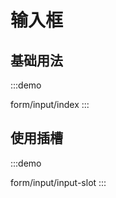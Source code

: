 

# 输入框

## 基础用法
:::demo

form/input/index
:::

## 使用插槽
:::demo

form/input/input-slot
:::

<!-- @include: ./explain.md -->


